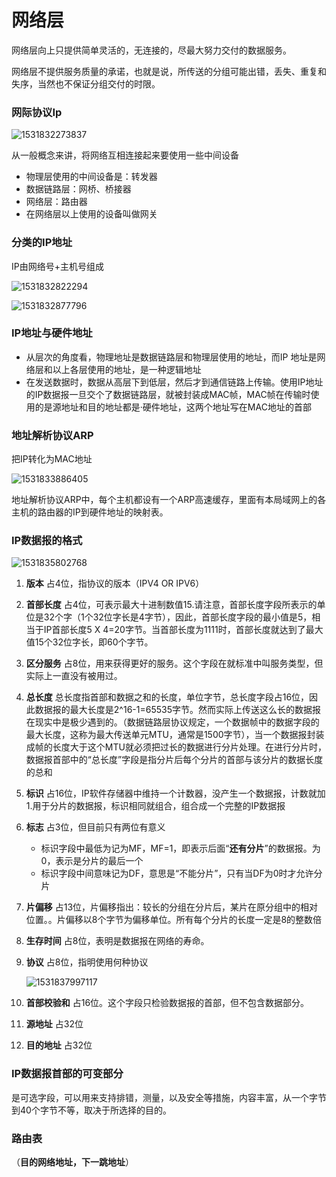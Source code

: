 # 网络层

网络层向上只提供简单灵活的，无连接的，尽最大努力交付的数据服务。

网络层不提供服务质量的承诺，也就是说，所传送的分组可能出错，丢失、重复和失序，当然也不保证分组交付的时限。

### 网际协议Ip

![1531832273837](E:\mydairy\计算机网络\网际协议Ip.png)

从一般概念来讲，将网络互相连接起来要使用一些中间设备

- 物理层使用的中间设备是：转发器
- 数据链路层：网桥、桥接器
- 网络层：路由器
- 在网络层以上使用的设备叫做网关

### 分类的IP地址

IP由网络号+主机号组成

![1531832822294](E:\mydairy\计算机网络\IP划分.png)

![1531832877796](E:\mydairy\计算机网络\IP范围.png)

### IP地址与硬件地址

- 从层次的角度看，物理地址是数据链路层和物理层使用的地址，而IP 地址是网络层和以上各层使用的地址，是一种逻辑地址
- 在发送数据时，数据从高层下到低层，然后才到通信链路上传输。使用IP地址的IP数据报一旦交个了数据链路层，就被封装成MAC帧，MAC帧在传输时使用的是源地址和目的地址都是·硬件地址，这两个地址写在MAC地址的首部

### 地址解析协议ARP

把IP转化为MAC地址

![1531833886405](E:\mydairy\计算机网络\ARP协议.png)

地址解析协议ARP中，每个主机都设有一个ARP高速缓存，里面有本局域网上的各主机的路由器的IP到硬件地址的映射表。

### IP数据报的格式

![1531835802768](E:\mydairy\计算机网络\IP数据报格式.png)

1. **版本** 占4位，指协议的版本（IPV4 OR IPV6）

2. **首部长度**  占4位，可表示最大十进制数值15.请注意，首部长度字段所表示的单位是32个字（1个32位字长是4字节），因此，首部长度字段的最小值是5，相当于IP首部长度5 X 4=20字节。当首部长度为1111时，首部长度就达到了最大值15个32位字长，即60个字节。

3. **区分服务** 占8位，用来获得更好的服务。这个字段在就标准中叫服务类型，但实际上一直没有被用过。

4. **总长度** 总长度指首部和数据之和的长度，单位字节，总长度字段占16位，因此数据报的最大长度是2^16-1=65535字节。然而实际上传送这么长的数据报在现实中是极少遇到的。（数据链路层协议规定，一个数据帧中的数据字段的最大长度，这称为最大传送单元MTU，通常是1500字节），当一个数据报封装成帧的长度大于这个MTU就必须把过长的数据进行分片处理。在进行分片时，数据报首部中的“总长度”字段是指分片后每个分片的首部与该分片的数据长度的总和

5. **标识** 占16位，IP软件存储器中维持一个计数器，没产生一个数据报，计数就加1.用于分片的数据报，标识相同就组合，组合成一个完整的IP数据报

6. **标志** 占3位，但目前只有两位有意义

   - 标识字段中最低为记为MF，MF=1，即表示后面“**还有分片**”的数据报。为0，表示是分片的最后一个
   - 标识字段中间意味记为DF，意思是“不能分片”，只有当DF为0时才允许分片

7. **片偏移** 占13位，片偏移指出：较长的分组在分片后，某片在原分组中的相对位置。。片偏移以8个字节为偏移单位。所有每个分片的长度一定是8的整数倍

8. **生存时间** 占8位，表明是数据报在网络的寿命。

9. **协议** 占8位，指明使用何种协议

   ![1531837997117](E:\mydairy\计算机网络\IP协议类型.png)

10. **首部校验和** 占16位。这个字段只检验数据报的首部，但不包含数据部分。

11. **源地址** 占32位

12. **目的地址** 占32位

   ###  IP数据报首部的可变部分

是可选字段，可以用来支持排错，测量，以及安全等措施，内容丰富，从一个字节到40个字节不等，取决于所选择的目的。

### 路由表

（**目的网络地址，下一跳地址**）